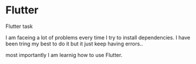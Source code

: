 # Flutter
Flutter task

I am faceing a lot of problems every time I try to install dependencies. I have been tring my best to do it but it just keep having errors..

most importantly I am learnig how to use Flutter. 
